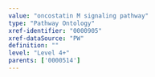 ```yaml
---
value: "oncostatin M signaling pathway"
type: "Pathway Ontology"
xref-identifier: "0000905"
xref-dataSource: "PW"
definition: ""
level: "Level 4+"
parents: ['0000514']
---
```

